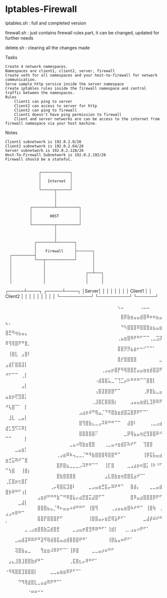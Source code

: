 # Iptables-Firewall

iptables.sh : full and completed version 

firewall.sh : just contains firewall rules part, it can be changed, updated for further needs

delete.sh : clearing all the changes made 

Tasks

    Create 4 network namespaces.
    Namespaces are client1, client2, server, firewall
    Create veth for all namespaces and your host-to-firewall for network communication.
    Serve sample http service inside the server namespace
    Create iptables rules inside the firewall namespace and control traffic between the namespaces.
    Rules
        Client1 can ping to server
        Client2 can access to server for http
        Client2 can ping to firewall
        Client1 doesn't have ping permission to firewall
        Client and server networks are can be access to the internet from firewall namespace via your host machine.

Notes

    Client1 subnetwork is 192.0.2.0/26
    Client2 subnetwork is 192.0.2.64/26
    Server subnetwork is 192.0.2.128/26
    Host-To-Firewall Subnetwork is 192.0.2.192/26
    Firewall should be a stateful.
    

                   ┌─────────────┐
                   │             │
                   │   Internet  │
                   │             │
                   └──────┬──────┘
                          │
                          │
                          │
               ┌──────────┴──────────┐
               │                     │
               │        HOST         │
               │                     │
               └──────────┬──────────┘
                          │
                          │
                          │
                 ┌────────┴────────┐
                 │                 │
                 │    Firewall     ├───────┐
      ┌──────────┤                 │       │
      │          └───┬─────────────┘       │
      │              │                     │
      │              │                     │
      │              │                  ┌──┴───┐
      │              │                  │      │
      │              │                  │      │
┌─────┴────┐   ┌─────┴────┐             │Server│
│          │   │          │             │      │
│  Client1 │   │ Client2  │             │      │
│          │   │          │             │      │
└──────────┘   └──────────┘             └──────┘









⠀⠀⠀⠀⠀⠀⠀⠀⠀⠀⠀⠀⠀⠀⠀⠀⠀⠀⠀⠀⠀⠀⠀⠀⠀⠀⠀⠀⠀⠀⠀⠀⠀⠀⠀⢄⣀⠀⠀⠀⠀⠀⢀⣀⣀⠀⠀⠀⠀⠀⠀⠀⠀⠀⠀⠀⠀
⠀⠀⠀⠀⠀⠀⠀⠀⠀⠀⠀⠀⠀⠀⠀⠀⠀⠀⠀⠀⠀⠀⠀⠀⠀⠀⠀⠀⠀⠀⠀⠀⠀⠀⠀⠀⣿⡿⣷⣶⣤⣤⣾⣿⠿⠶⠶⣦⣤⣄⡀⠀⠀⠀⠀⠀⠀
⠀⠀⠀⠀⠀⠀⠀⠀⠀⠀⠀⠀⠀⠀⠀⠀⠀⠀⠀⠀⠀⠀⠀⠀⠀⠀⠀⠀⠀⠀⠀⠀⠀⠀⠀⠀⠙⠳⣿⣿⣿⠿⣿⣿⣿⣶⣦⣤⣶⣿⣛⠻⢶⣦⣤⣄⠀
⠀⠀⠀⠀⠀⠀⠀⠀⠀⠀⠀⠀⠀⠀⠀⠀⠀⠀⠀⠀⠀⠀⠀⠀⠀⠀⠀⠀⠀⠀⠀⠀⠀⠀⠀⢀⣤⣶⣿⠿⠟⠛⠋⠉⠉⢀⣀⣩⡽⠿⢻⢿⣿⠟⠛⣿⡀
⠀⠀⠀⠀⠀⠀⠀⠀⠀⠀⠀⠀⠀⠀⠀⠀⠀⠀⠀⠀⠀⠀⠀⠀⠀⠀⠀⠀⠀⠀⠀⠀⠀⠀⠀⣿⣿⡻⡻⣦⣶⠖⠒⠊⠉⠉⠁⠀⠀⠀⢸⣿⣇⠀⣠⣿⠇
⠀⠀⠀⠀⠀⠀⠀⠀⠀⠀⠀⠀⠀⠀⠀⠀⠀⠀⠀⠀⠀⠀⠀⠀⠀⠀⠀⠀⠀⠀⠀⠀⠀⠀⠀⣿⡞⣿⣿⣿⣿⠀⠀⠀⠀⠀⠀⠀⣀⣠⣾⡏⣿⣿⣽⡇⠀
⠀⠀⠀⠀⠀⠀⠀⠀⠀⠀⠀⠀⠀⠀⠀⠀⠀⠀⠀⠀⠀⠀⠀⠀⠀⠀⠀⠀⠀⠀⢀⣠⣤⡶⣿⡟⠻⢿⣿⣿⣟⣤⣤⣶⣶⣾⣿⣽⠟⠚⠋⠉⠉⠀⢀⡇⠀
⠀⠀⠀⠀⠀⠀⠀⠀⠀⠀⠀⠀⠀⠀⠀⠀⠀⠀⠀⠀⠀⠀⠀⠀⠀⠀⠀⠀⠠⣾⣿⣿⣥⣀⠉⢙⣉⡴⠗⠛⠛⠛⠉⠉⣿⣿⡇⠀⠀⠀⠀⠀⠀⠀⣠⡇⠀
⠀⠀⠀⠀⠀⠀⠀⠀⠀⠀⠀⠀⠀⠀⠀⠀⠀⠀⠀⠀⠀⠀⠀⠀⠀⠀⠀⠀⢠⣿⣽⣿⣿⣿⠋⠉⠀⠀⠀⠀⠀⠀⠀⢀⡿⣿⣧⣀⣤⣤⣶⡶⢟⣻⣿⡅⠀
⠀⠀⠀⠀⠀⠀⠀⠀⠀⠀⠀⠀⠀⠀⠀⠀⠀⠀⠀⠀⠀⠀⠀⠀⠀⠀⠀⢀⣸⣿⣏⣿⣿⣿⡆⠀⠀⠀⠀⣠⣤⣤⣶⣾⣇⣹⡿⠿⠟⠚⢧⣿⠉⠁⠀⡇⠀
⠀⠀⠀⠀⠀⠀⠀⠀⠀⠀⠀⠀⠀⠀⠀⠀⠀⠀⠀⠀⠀⠀⠀⣠⣴⡶⠾⠛⢿⣤⡈⠙⠻⣿⣷⣶⣾⣿⣭⣿⡿⠟⠋⠉⠁⠀⠀⠀⠀⠀⣸⣇⠀⣀⣤⡇⠀
⠀⠀⠀⠀⠀⠀⠀⠀⠀⠀⠀⠀⠀⠀⠀⠀⠀⠀⠀⠀⠀⠀⠀⣿⢻⣿⣷⣄⣀⣠⠽⠿⠛⠛⠉⠉⠀⠀⣼⣿⠇⠀⠀⠀⠀⢀⣀⣠⣴⣾⣃⣻⠫⠭⠿⡇⠀
⠀⠀⠀⠀⠀⠀⠀⠀⠀⠀⠀⠀⠀⠀⠀⠀⠀⠀⠀⠀⠀⠀⠀⣿⣿⣿⣿⣿⠍⠀⠀⠀⠀⠀⠀⠀⠀⣀⡿⢿⣦⣤⢶⣞⣻⣿⣿⠿⠚⠉⠉⠀⠀⠀⠀⡇⠀
⠀⠀⠀⠀⠀⠀⠀⠀⠀⠀⠀⠀⠀⠀⠀⠀⠀⠀⠀⠀⣀⣤⠴⢿⣷⣶⣿⣿⠀⠀⠀⢀⣀⣤⠴⣶⣾⡯⠷⠞⠋⠀⠀⢹⣿⣿⠀⠀⠀⠀⠀⠀⣀⣤⣶⡃⠀
⠀⠀⠀⠀⠀⠀⠀⠀⠀⠀⠀⠀⠀⠀⠀⠀⢀⣠⣶⠿⠷⢤⣀⣀⡈⠛⠻⣷⣿⣿⣿⢿⣿⣿⠛⠉⠀⠀⠀⠀⠀⠀⠀⢸⡿⣯⣧⣤⣴⣶⣚⣭⠿⠞⠉⣿⠀
⠀⠀⠀⠀⠀⠀⠀⠀⠀⠀⠀⠀⠀⠀⠀⠀⣿⡿⣿⣦⣀⣀⣀⡠⠽⠟⠛⠉⠉⠀⠀⢸⡏⣿⠀⠀⠀⠀⣀⣠⣴⡶⠶⣿⡅⠸⠗⠘⠋⠉⢳⣿⠀⠀⢸⣿⡆
⠀⠀⠀⠀⠀⠀⠀⠀⠀⠀⠀⠀⠀⠀⠀⠀⣿⣷⣿⣿⣿⣿⠀⠀⠀⠀⠀⠀⠀⠀⠀⣠⣇⣿⣷⣶⢶⣿⣿⣯⣴⠞⠉⠁⠀⠀⠀⠀⠀⢀⣏⣿⡶⢖⣿⡏⠀
⠀⠀⠀⠀⠀⠀⠀⠀⠀⠀⠀⠀⠀⠀⢀⡤⢿⣿⣯⣹⣿⠇⠀⠀⠀⠀⣀⣠⣤⣶⣛⣯⡤⠿⠟⠛⠉⠀⠀⣿⣾⡄⠀⠀⠀⣀⣀⣤⣾⣿⡷⠿⠛⠋⢰⡇⠀
⠀⠀⠀⠀⠀⠀⠀⠀⠀⠀⣠⣶⡾⠛⠛⠛⣷⠉⠛⠿⣿⣧⡤⣴⣟⣿⣭⣼⣿⠋⠉⠀⠀⠀⠀⠀⠀⠀⠀⣿⠿⣤⣴⣿⣿⣿⡿⠟⠋⠀⠀⠀⠀⣀⣼⡇⠀
⠀⠀⠀⠀⠀⠀⠀⠀⠀⠀⣿⣿⣿⣦⣄⡈⠻⠦⣤⣤⠴⠾⠛⠛⠋⠀⢸⣿⢻⠀⠀⠀⠀⢀⣠⣤⣤⣶⣿⠷⠞⠛⠉⠀⢸⣿⢷⠀⢀⣠⣠⠶⠿⠛⠉⠀⠀
⠀⠀⠀⠀⠀⠀⠀⠀⠀⠀⣿⣿⡟⣿⣿⣿⡟⠋⠀⠀⠀⠀⠀⠀⠀⠀⢸⣿⣿⣤⡤⣶⣟⢿⣵⠟⠋⠁⠀⠀⠀⠀⠀⣀⣼⡾⠾⠞⠛⠁⠀⠀⠀⠀⠀⠀⠀
⠀⠀⠀⠀⠀⠀⣀⢀⣠⣶⣿⣿⣷⣭⣾⣿⣟⠀⠀⠀⠀⣀⣠⣤⡶⣿⣻⠿⠿⠛⠋⠁⢸⣾⡇⠀⠀⢀⡀⣠⣤⠴⠟⠋⠁⠀⠀⠀⠀⠀⠀⠀⠀⠀⠀⠀⠀
⠀⠀⠀⣀⣤⣾⣽⠿⠿⠟⠛⣽⠻⢿⣾⣿⣯⣤⣴⣾⣿⣿⣿⠟⠛⠁⠀⠀⠀⠀⠀⠀⢸⣿⣧⣤⠶⠟⠋⠁⠀⠀⠀⠀⠀⠀⠀⠀⠀⠀⠀⠀⠀⠀⠀⠀⠀
⠀⠀⠀⢽⣿⣷⣤⣀⠀⠀⠀⢻⣶⣶⠼⠿⠟⠋⠉⠁⢸⡿⣿⠀⠀⠀⠀⣀⣀⣤⡴⠶⠛⠋⠀⠀⠀⠀⠀⠀⠀⠀⠀⠀⠀⠀⠀⠀⠀⠀⠀⠀⠀⠀⠀⠀⠀
⠀⣠⣄⣸⣿⣸⣿⣿⣷⡾⠛⠉⠀⠀⠀⠀⠀⠀⠀⠀⢀⣯⣿⣆⡤⠿⠛⠋⠁⠀⠀⠀⠀⠀⠀⠀⠀⠀⠀⠀⠀⠀⠀⠀⠀⠀⠀⠀⠀⠀⠀⠀⠀⠀⠀⠀⠀
⠐⠻⢿⣿⣿⣹⣿⣿⣿⡇⠀⠀⠀⠀⣀⣀⣤⣶⣶⠿⠟⠋⠉⠁⠀⠀⠀⠀⠀⠀⠀⠀⠀⠀⠀⠀⠀⠀⠀⠀⠀⠀⠀⠀⠀⠀⠀⠀⠀⠀⠀⠀⠀⠀⠀⠀⠀
⠀⠀⠀⠀⠙⠻⢿⣾⣿⣇⣀⣤⣴⠿⠟⠛⠉⠁⠀⠀⠀⠀⠀⠀⠀⠀⠀⠀⠀⠀⠀⠀⠀⠀⠀⠀⠀⠀⠀⠀⠀⠀⠀⠀⠀⠀⠀⠀⠀⠀⠀⠀⠀⠀⠀⠀⠀
⠀⠀⠀⠀⠀⠀⠀⠈⠛⠛⠉⠉⠀⠀⠀⠀⠀⠀⠀⠀⠀⠀⠀⠀⠀⠀⠀⠀⠀⠀⠀⠀⠀⠀⠀⠀⠀⠀⠀⠀⠀⠀⠀⠀⠀⠀⠀⠀⠀⠀⠀⠀⠀⠀⠀⠀⠀




